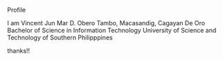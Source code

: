 Profile


I am Vincent Jun Mar D. Obero
Tambo, Macasandig, Cagayan De Oro
Bachelor of Science in Information Technology
University of Science and Technology of Southern Philipppines


thanks!!
